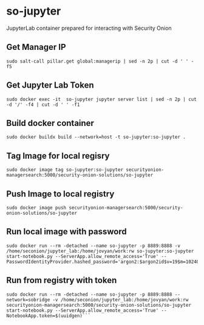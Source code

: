 # so-jupyter
JupyterLab container prepared for interacting with Security Onion

## Get Manager IP
```
sudo salt-call pillar.get global:managerip | sed -n 2p | cut -d ' ' -f5
```
## Get Jupyter Lab Token
```
sudo docker exec -it  so-jupyter jupyter server list | sed -n 2p | cut -d '/' -f4 | cut -d ' ' -f1
```

## Build docker container
```
sudo docker buildx build --network=host -t so-jupyter:so-jupyter .
```

## Tag Image for local regisry
```
sudo docker image tag so-jupyter:so-jupyter securityonion-managersearch:5000/security-onion-solutions/so-jupyter
```

## Push Image to local registry
```
sudo docker image push securityonion-managersearch:5000/security-onion-solutions/so-jupyter
```

## Run local image with password
```
sudo docker run --rm -detached --name so-jupyter -p 8889:8888 -v /home/seconion/jupyter_lab:/home/jovyan/work:rw so-jupyter:so-jupyter start-notebook.py --ServerApp.allow_remote_access='True' --PasswordIdentityProvider.hashed_password='argon2:$argon2id$v=19$m=10240,t=10,p=8$rUpZrusSSaw0zLRTj0hYAw$vFZ3/Fg9yq0KBFtmWoHKZ+hSszGl9ue8lJt74iF9RJI'
```

## Run from registry with token
```
sudo docker run --rm -detached --name so-jupyter -p 8889:8888 --network=sobridge -v /home/seconion/jupyter_lab:/home/jovyan/work:rw securityonion-managersearch:5000/security-onion-solutions/so-jupyter start-notebook.py --ServerApp.allow_remote_access='True' --NotebookApp.token=$(uuidgen)```
```
